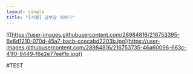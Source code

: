 ```yaml
---
layout: single
title: "[서평] 김부장 이야기"
---
```


!([https://user-images.githubusercontent.com/28984816/216753395-6e6d1210-070d-45a7-bacb-ccecabd2203b.jpg](https://user-images.githubusercontent.com/28984816/216753735-46a60096-663c-41f0-8449-f6e2e77eef1e.jpg))


#TEST

